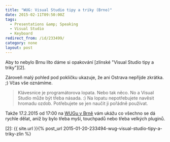 ```yaml
---
title: "WUG: Visual Studio tipy a triky (Brno)"
date: 2015-02-11T09:50:00Z
tags:
  - Presentations &amp; Speaking
  - Visual Studio
  - Keyboard
redirect_from: /id/233499/
category: none
layout: post
---
```

Aby to nebylo Brnu líto dáme si opakování [zlínské "Visual Studio tipy a triky"][2]. 

Zároveň malý pohled pod pokličku ukazuje, že ani Ostrava nepřijde zkrátka. ;) Včas vše oznámíme. 

> Klávesnice je programátorova lopata. Nebo tak něco. No a Visual Studio může být třeba násada. :) Na lopatu nepotřebujete navěsit hromadu ozdob. Potřebujete se jen naučit ji pořádně používat. 

Takže 17.2.2015 od 17:00 na [WUGu v Brně][1] vám ukážu co všechno se dá rychle dělat, aniž by bylo třeba myší, touchpadů nebo třeba velkých pluginů. 

[1]: http://www.wug.cz/brno/akce/717-Visual-Studio-tipy-a-triky
[2]: {{ site.url }}{% post_url 2015-01-20-233494-wug-visual-studio-tipy-a-triky-zlin %}
